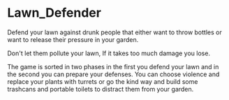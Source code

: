 # Lawn_Defender
Defend your lawn against drunk people that either want to throw bottles or want to release their pressure in your garden.

Don't let them pollute your lawn, If it takes too much damage you lose.

The game is sorted in two phases in the first you defend your lawn and in the second you can prepare your defenses. You can choose violence and replace your plants with turrets or go the kind way and build some trashcans and portable toilets to distract them from your garden.

